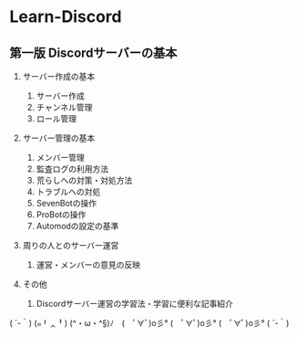 # Learn-Discord

## 第一版 Discordサーバーの基本

1. サーバー作成の基本
    1. サーバー作成
    2. チャンネル管理
    3. ロール管理

2. サーバー管理の基本
    1. メンバー管理
    2. 監査ログの利用方法
    3. 荒らしへの対策・対処方法
    4. トラブルへの対処
    5. SevenBotの操作
    6. ProBotの操作
    7. Automodの設定の基準

3. 周りの人とのサーバー運営
    1. 運営・メンバーの意見の反映

4. その他
    1. Discordサーバー運営の学習法・学習に便利な記事紹介

( ´-｀) (๑╹ᆺ╹) (^・ω・^§)ﾉ　(　ﾟ∀ﾟ)o彡° (　ﾟ∀ﾟ)o彡° (　ﾟ∀ﾟ)o彡° ( ´-｀)
